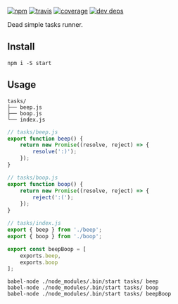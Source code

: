 [![npm](https://img.shields.io/npm/v/start.svg?style=flat-square)](https://www.npmjs.com/package/start)
[![travis](http://img.shields.io/travis/deepsweet/start.svg?style=flat-square)](https://travis-ci.org/deepsweet/start)
[![coverage](http://img.shields.io/coveralls/deepsweet/start/master.svg?style=flat-square)](https://coveralls.io/r/deepsweet/start)
[![dev deps](http://img.shields.io/david/dev/deepsweet/start.svg?style=flat-square)](https://david-dm.org/deepsweet/start#info=devDependencies)

Dead simple tasks runner.

## Install

```
npm i -S start
```

## Usage

```
tasks/
├── beep.js
├── boop.js
└── index.js
```

```js
// tasks/beep.js
export function beep() {
    return new Promise((resolve, reject) => {
        resolve(':)');
    });
}
```

```js
// tasks/boop.js
export function boop() {
    return new Promise((resolve, reject) => {
        reject(':(');
    });
}
```

```js
// tasks/index.js
export { beep } from './beep';
export { boop } from './boop';

export const beepBoop = [
    exports.beep,
    exports.boop
];
```

```
babel-node ./node_modules/.bin/start tasks/ beep
babel-node ./node_modules/.bin/start tasks/ boop
babel-node ./node_modules/.bin/start tasks/ beepBoop
```
